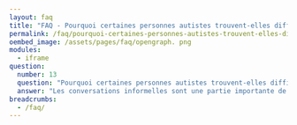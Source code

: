 ```yaml
---
layout: faq
title: "FAQ - Pourquoi certaines personnes autistes trouvent-elles difficile de parler de banalités ?"
permalink: /faq/pourquoi-certaines-personnes-autistes-trouvent-elles-difficile-de-parler-de-banalites
oembed_image: /assets/pages/faq/opengraph. png
modules:
  - iframe
question: 
  number: 13
  question: "Pourquoi certaines personnes autistes trouvent-elles difficile de parler de banalités ?"
  answer: "Les conversations informelles sont une partie importante de la socialisation. Quand vous rencontrez un ami, vous lui demandez comment il va, ce qu'il a fait de son week-end. Si vous parlez à un étranger, vous parlez de la météo. Les personnes autistes peuvent trouver ces règles difficiles. Lui poser des questions sur ce qui l'intéresse ;Inclure tout le monde dans vos conversations, particulièrement sur les temps de pause et du repas ;Les conversations informelles ont souvent lieu sur les temps de pause et du repas. Essayez de fournir d'autres opportunités dans la journée pour que la personne autiste puisse s'impliquer dans vos conversations. "
breadcrumbs:
  - /faq/
---
```


